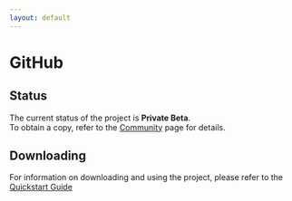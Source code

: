 ```yaml
---
layout: default
---
```


# GitHub


## Status

The current status of the project is **Private Beta**.  
To obtain a copy, refer to the [Community](/community.html) page for details.

## Downloading

For information on downloading and using the project, please refer to the [Quickstart Guide](/docs/users/quickstart.html)

